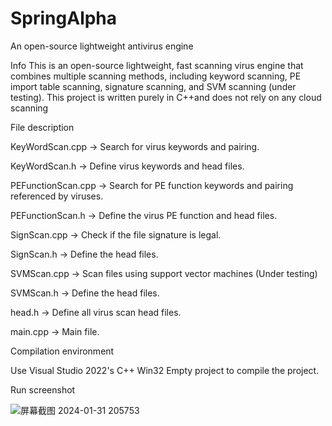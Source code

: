 #            SpringAlpha
An open-source lightweight antivirus engine

Info
This is an open-source lightweight, fast scanning virus engine that combines multiple scanning methods, 
including keyword scanning, PE import table scanning, signature scanning, and SVM scanning (under testing). 
This project is written purely in C++and does not rely on any cloud scanning

File description

KeyWordScan.cpp -> Search for virus keywords and pairing.

KeyWordScan.h -> Define virus keywords and head files.

PEFunctionScan.cpp -> Search for PE function keywords and pairing referenced by viruses.

PEFunctionScan.h -> Define the virus PE function and head files.

SignScan.cpp -> Check if the file signature is legal.

SignScan.h -> Define the head files.

SVMScan.cpp -> Scan files using support vector machines (Under testing)

SVMScan.h -> Define the head files.

head.h -> Define all virus scan head files.

main.cpp -> Main file.

Compilation environment

Use Visual Studio 2022's C++ Win32 Empty project to compile the project.

Run screenshot

![屏幕截图 2024-01-31 205753](https://github.com/JackyMark0w0/SpringAlpha/assets/158429850/5960a630-efa2-4c69-9416-6b19d2e9956b)

